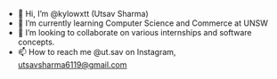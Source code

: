 - 👋 Hi, I’m @kylowxtt (Utsav Sharma)
- 🌱 I’m currently learning Computer Science and Commerce at UNSW 
- 💞️ I’m looking to collaborate on various internships and software concepts.
- 📫 How to reach me @ut.sav on Instagram, utsavsharma6119@gmail.com

<!---
kylowxtt/kylowxtt is a ✨ special ✨ repository because its `README.md` (this file) appears on your GitHub profile.
You can click the Preview link to take a look at your changes.
--->
